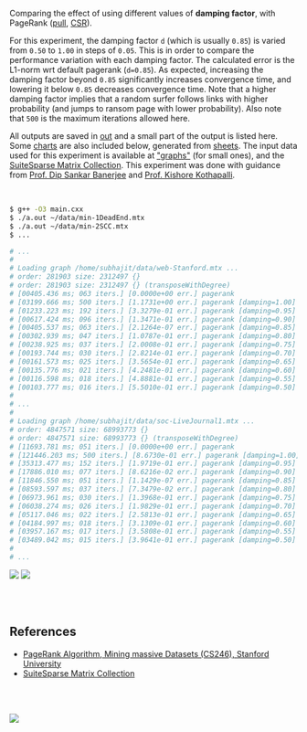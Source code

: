 Comparing the effect of using different values of **damping factor**,
with PageRank ([pull], [CSR]).

For this experiment, the damping factor `d` (which is usually `0.85`) is
varied from `0.50` to `1.00` in steps of `0.05`. This is in order to compare
the performance variation with each damping factor. The calculated error
is the L1-norm wrt default pagerank (`d=0.85`). As expected, increasing
the damping factor beyond `0.85` significantly increases convergence time,
and lowering it below `0.85` decreases convergence time. Note that a higher
damping factor implies that a random surfer follows links with higher
probability (and jumps to ransom page with lower probability). Also note that
`500` is the maximum iterations allowed here.

All outputs are saved in [out](out/) and a small part of the output is listed
here. Some [charts] are also included below, generated from [sheets]. The input
data used for this experiment is available at ["graphs"] (for small ones), and
the [SuiteSparse Matrix Collection]. This experiment was done with guidance
from [Prof. Dip Sankar Banerjee] and [Prof. Kishore Kothapalli].

<br>

```bash
$ g++ -O3 main.cxx
$ ./a.out ~/data/min-1DeadEnd.mtx
$ ./a.out ~/data/min-2SCC.mtx
$ ...

# ...
#
# Loading graph /home/subhajit/data/web-Stanford.mtx ...
# order: 281903 size: 2312497 {}
# order: 281903 size: 2312497 {} (transposeWithDegree)
# [00405.436 ms; 063 iters.] [0.0000e+00 err.] pagerank
# [03199.666 ms; 500 iters.] [1.1731e+00 err.] pagerank [damping=1.00]
# [01233.223 ms; 192 iters.] [3.3279e-01 err.] pagerank [damping=0.95]
# [00617.424 ms; 096 iters.] [1.3471e-01 err.] pagerank [damping=0.90]
# [00405.537 ms; 063 iters.] [2.1264e-07 err.] pagerank [damping=0.85]
# [00302.939 ms; 047 iters.] [1.0787e-01 err.] pagerank [damping=0.80]
# [00238.925 ms; 037 iters.] [2.0008e-01 err.] pagerank [damping=0.75]
# [00193.744 ms; 030 iters.] [2.8214e-01 err.] pagerank [damping=0.70]
# [00161.573 ms; 025 iters.] [3.5654e-01 err.] pagerank [damping=0.65]
# [00135.776 ms; 021 iters.] [4.2481e-01 err.] pagerank [damping=0.60]
# [00116.598 ms; 018 iters.] [4.8881e-01 err.] pagerank [damping=0.55]
# [00103.777 ms; 016 iters.] [5.5010e-01 err.] pagerank [damping=0.50]
#
# ...
#
# Loading graph /home/subhajit/data/soc-LiveJournal1.mtx ...
# order: 4847571 size: 68993773 {}
# order: 4847571 size: 68993773 {} (transposeWithDegree)
# [11693.781 ms; 051 iters.] [0.0000e+00 err.] pagerank
# [121446.203 ms; 500 iters.] [8.6730e-01 err.] pagerank [damping=1.00]
# [35313.477 ms; 152 iters.] [1.9719e-01 err.] pagerank [damping=0.95]
# [17886.010 ms; 077 iters.] [8.6216e-02 err.] pagerank [damping=0.90]
# [11846.550 ms; 051 iters.] [1.1429e-07 err.] pagerank [damping=0.85]
# [08593.597 ms; 037 iters.] [7.3479e-02 err.] pagerank [damping=0.80]
# [06973.961 ms; 030 iters.] [1.3968e-01 err.] pagerank [damping=0.75]
# [06038.274 ms; 026 iters.] [1.9829e-01 err.] pagerank [damping=0.70]
# [05117.046 ms; 022 iters.] [2.5813e-01 err.] pagerank [damping=0.65]
# [04184.997 ms; 018 iters.] [3.1309e-01 err.] pagerank [damping=0.60]
# [03957.167 ms; 017 iters.] [3.5808e-01 err.] pagerank [damping=0.55]
# [03489.042 ms; 015 iters.] [3.9641e-01 err.] pagerank [damping=0.50]
#
# ...
```

[![](https://i.imgur.com/sJVNiOU.gif)][sheets]
[![](https://i.imgur.com/JGJOuoT.gif)][sheets]

<br>
<br>


## References

- [PageRank Algorithm, Mining massive Datasets (CS246), Stanford University](https://www.youtube.com/watch?v=ke9g8hB0MEo)
- [SuiteSparse Matrix Collection]

<br>
<br>

[![](https://i.imgur.com/CxwDsTm.jpg)](https://www.youtube.com/watch?v=jcqkqJnTydU)

[Prof. Dip Sankar Banerjee]: https://sites.google.com/site/dipsankarban/
[Prof. Kishore Kothapalli]: https://cstar.iiit.ac.in/~kkishore/
[SuiteSparse Matrix Collection]: https://suitesparse-collection-website.herokuapp.com
["graphs"]: https://github.com/puzzlef/graphs
[pull]: https://github.com/puzzlef/pagerank-push-vs-pull
[CSR]: https://github.com/puzzlef/pagerank-class-vs-csr
[charts]: https://photos.app.goo.gl/pNs2QeAfC2ainMMy5
[sheets]: https://docs.google.com/spreadsheets/d/1wXeWc4yzw-TotI8hKkJeQXBQHimrgaeiASJKRypSNH4/edit?usp=sharing
